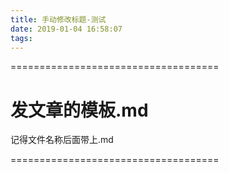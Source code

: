 ```yaml
---
title: 手动修改标题-测试
date: 2019-01-04 16:58:07
tags:
---
```

====================================
# 发文章的模板.md

记得文件名称后面带上.md

====================================

